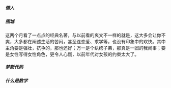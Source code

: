 ##### 情人
##### 围城

这两个月看了一点点的经典名著，与以前看的爽文不一样的就是，这大多会让你不爽，大多都在阐述生活的苦闷，甚至连恋爱、求学等，也没有印象中的欢快。其中主角要是强壮，抗争的，那也还好；万一是个纨绔子弟，那真是一团的我闹事；要是女性写得女性角色，更令人心慌，以前年代对女孩的约束太大了。

##### 梦断代码


##### 什么是数学
